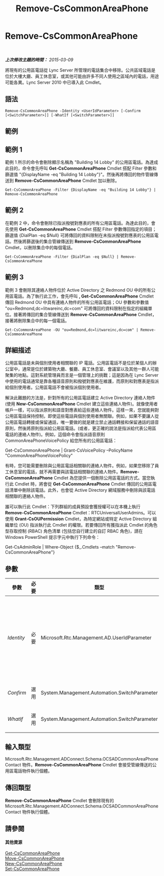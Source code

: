 ﻿---
title: Remove-CsCommonAreaPhone
TOCTitle: Remove-CsCommonAreaPhone
ms:assetid: f2c93bec-4b99-4b69-abe0-d2d9e33dcadd
ms:mtpsurl: https://technet.microsoft.com/zh-tw/library/Gg413016(v=OCS.15)
ms:contentKeyID: 49292795
ms.date: 08/10/2015
mtps_version: v=OCS.15
ms.translationtype: HT
---

# Remove-CsCommonAreaPhone

 

_**上次修改主題的時間：** 2015-03-09_

將現有的公用區電話從 Lync Server 所管理的電話集合中移除。公共區域電話是位於大樓大廳、員工休息室，或其他可能由許多不同人使用之區域內的電話，用途可能各異。Lync Server 2010 中已導入此 Cmdlet。

## 語法

    Remove-CsCommonAreaPhone -Identity <UserIdParameter> [-Confirm [<SwitchParameter>]] [-WhatIf [<SwitchParameter>]]

## 範例

## 範例 1

範例 1 所示的命令會刪除顯示名稱為 "Building 14 Lobby" 的公用區電話。為達成此目的，命令會先呼叫 **Get-CsCommonAreaPhone** Cmdlet 搭配 Filter 參數和篩選值 "{DisplayName -eq "Building 14 Lobby"}"。然後再將傳回的物件管線傳送到 **Remove-CsCommonAreaPhone** Cmdlet 加以刪除。

    Get-CsCommonAreaPhone -Filter {DisplayName -eq "Building 14 Lobby"} | Remove-CsCommonAreaPhone

## 範例 2

在範例 2 中，命令會刪除已指派撥號對應表的所有公用區電話。為達此目的，會先使用 **Get-CsCommonAreaPhone** Cmdlet 搭配 Filter 參數傳回指定的項目；篩選值 {DialPlan -eq $Null} 可將傳回的資料限制在未指派撥號對應表的公用區電話。然後將篩選後的集合管線傳送到 **Remove-CsCommonAreaPhone** Cmdlet，以刪除集合中的每個電話。

    Get-CsCommonAreaPhone -Filter {DialPlan -eq $Null} | Remove-CsCommonAreaPhone

## 範例 3

範例 3 會刪除其連絡人物件位於 Active Directory 之 Redmond OU 中的所有公用區電話。為了執行此工作，會先呼叫 **, Get-CsCommonAreaPhone** Cmdlet 傳回 Redmond OU 中具有連絡人物件的所有公用區電話；OU 參數和參數值 "ou=Redmond,dc=litwareinc,dc=com" 可將傳回的資料限制在指定的組織單位。接著將傳回的集合管線傳送到 **Remove-CsCommonAreaPhone** Cmdlet，接著將刪除集合中的每一個電話。

    Get-CsCommonAreaPhone -OU "ou=Redmond,dc=litwareinc,dc=com" | Remove-CsCommonAreaPhone

## 詳細描述

公用區電話是未與個別使用者相關聯的 IP 電話。公用區電話不是位於某個人的辦公室中，通常是位於建築物大廳、餐廳、員工休息室、會議室以及其他一群人可能聚集的地點。這對系統管理員而言是一個管理上的挑戰；這是因為在 Lync Server 中使用的電話通常是靠各種語音原則和撥號對應表在維護，而原則和對應表是指派給個別使用者。公用區電話不會被指派個別使用者。

解決此難題的方法是，針對所有的公用區電話建立 Active Directory 連絡人物件 (使用 **New-CsCommonAreaPhone** Cmdlet 建立這些連絡人物件)。就像使用者帳戶一樣，可以指派原則和語音對應表給這些連絡人物件。這樣一來，您就能夠對公用區電話保持控制，即使這些電話與個別使用者無關聯。例如，如果不要讓人從公用區電話轉接或保留通話，唯一要做的就是建立禁止通話轉接和保留通話的語音原則，然後將原則指派給公用區電話。(或者，更正確的說法是指派給代表公用區電話的連絡人物件)。例如，這個命令會指派語音原則 CommonAreaPhoneVoicePolicy 給您所有的公用區電話：

Get-CsCommonAreaPhone | Grant-CsVoicePolicy –PolicyName "CommonAreaPhoneVoicePolicy"

有時，您可能需要刪除與公用區電話相關聯的連絡人物件。例如，如果您移除了員工休息室的電話，就不再需要與該電話相關聯的連絡人物件。**Remove-CsCommonAreaPhone** Cmdlet 為您提供一個刪除公用區電話的方式。當您執行此 Cmdlet 時，將會從 **Get-CsCommonAreaPhone** Cmdlet 傳回的公用區電話清單中刪除該電話。此外，也會從 Active Directory 網域服務中刪除與該電話相關聯的連絡人物件。

誰可以執行此 Cmdlet：下列群組的成員預設會獲授權可以在本機上執行 **Remove-CsCommonAreaPhone** Cmdlet：RTCUniversalUserAdmins。可以使用 **Grant-CsOUPermission** Cmdlet，為特定網站或特定 Active Directory 組織單位 (OU) 指派執行此 Cmdlet 的權限。若要傳回所有獲指派此 Cmdlet 的角色型存取控制 (RBAC) 角色清單 (包括您自行建立的自訂 RBAC 角色)，請在 Windows PowerShell 提示字元中執行下列命令：

Get-CsAdminRole | Where-Object {$\_.Cmdlets –match "Remove-CsCommonAreaPhone"}

## 參數


<table>
<colgroup>
<col style="width: 25%" />
<col style="width: 25%" />
<col style="width: 25%" />
<col style="width: 25%" />
</colgroup>
<thead>
<tr class="header">
<th>參數</th>
<th>必要</th>
<th>類型</th>
<th>說明</th>
</tr>
</thead>
<tbody>
<tr class="odd">
<td><p><em>Identity</em></p></td>
<td><p>必要</p></td>
<td><p>Microsoft.Rtc.Management.AD.UserIdParameter</p></td>
<td><p>公共區域電話的唯一識別碼。識別公共區域電話是使用相關聯連絡人物件的 Active Directory 辨別名稱。根據預設，公用區電話會使用全域唯一識別碼 (GUID) 做為其一般名稱，這表示這類電話的 Identity 通常會如下所示：CN={ce84964a-c4da-4622-ad34-c54ff3ed361f},OU=Redmond,DC=Litwareinc,DC=com。因此，您可能會發現使用 <strong>Get-CsCommonAreaPhone</strong> Cmdlet，然後將傳回的物件傳送到 <strong>Remove-CsCommonAreaPhone</strong> Cmdlet，能夠更輕易地擷取公用區電話。</p>
<p></p></td>
</tr>
<tr class="even">
<td><p><em>Confirm</em></p></td>
<td><p>選用</p></td>
<td><p>System.Management.Automation.SwitchParameter</p></td>
<td><p>在執行命令前先提示確認。</p></td>
</tr>
<tr class="odd">
<td><p><em>WhatIf</em></p></td>
<td><p>選用</p></td>
<td><p>System.Management.Automation.SwitchParameter</p></td>
<td><p>說明執行命令時若不實際執行命令的後果。</p></td>
</tr>
</tbody>
</table>


## 輸入類型

Microsoft.Rtc.Management.ADConnect.Schema.OCSADCommonAreaPhoneContact 物件。**Remove-CsCommonAreaPhone** Cmdlet 會接受管線傳送的公用區電話物件執行個體。

## 傳回類型

**Remove-CsCommonAreaPhone** Cmdlet 會刪除現有的 Microsoft.Rtc.Management.ADConnect.Schema.OCSADCommonAreaPhoneContact 物件執行個體。

## 請參閱

#### 其他資源

[Get-CsCommonAreaPhone](get-cscommonareaphone.md)  
[Move-CsCommonAreaPhone](move-cscommonareaphone.md)  
[New-CsCommonAreaPhone](new-cscommonareaphone.md)  
[Set-CsCommonAreaPhone](set-cscommonareaphone.md)

